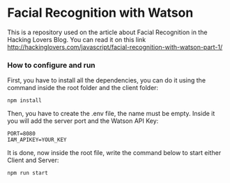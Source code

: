 # Facial Recognition with Watson
This is a repository used on the article about Facial Recognition in the Hacking Lovers Blog. You can read it on this link http://hackinglovers.com/javascript/facial-recognition-with-watson-part-1/
 
 
### How to configure and run

First, you have to install all the dependencies, you can do it using the command inside the root folder and the client folder:
```
npm install
```
Then, you have to create the .env file, the name must be empty. Inside it you will add the server port and the Watson API Key:
```
PORT=8080
IAM_APIKEY=YOUR_KEY
```
It is done, now inside the root file, write the command below to start either Client and Server:
```
npm run start
```
